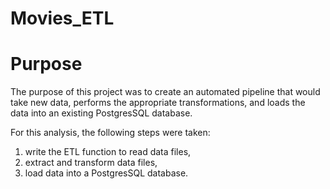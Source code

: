 # Movies_ETL

# Purpose

The purpose of this project was to create an automated pipeline that would take new data, performs the appropriate transformations, and loads the data into an existing PostgresSQL database.

For this analysis, the following steps were taken:
1. write the ETL function to read data files,
2. extract and transform data files,
3. load data into a PostgresSQL database.